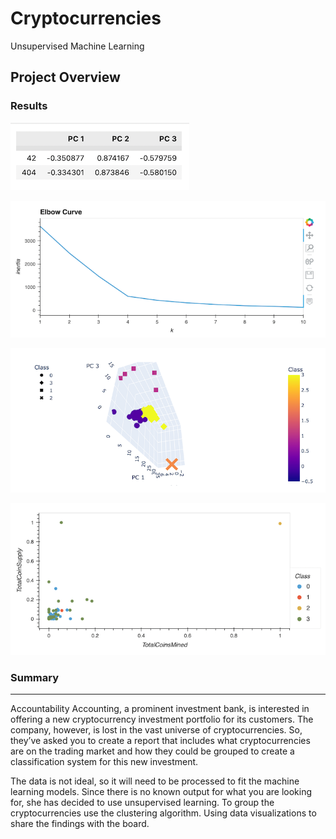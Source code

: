 # Cryptocurrencies
Unsupervised Machine Learning

## Project Overview



### Results

![components](./Resources/components.png)

![elbow_curve](./Resources/elbow_curve.png)

![3D_plot](./Resources/3D_plot.png)

![scatter_plot](./Resources/scatter_plot.png)





### Summary



-------------------------------------------------------------------------------------------------------------------------------------------

Accountability Accounting, a prominent investment bank, is interested in offering a new cryptocurrency investment portfolio for its customers. The company, however, is lost in the vast universe of cryptocurrencies. So, they’ve asked you to create a report that includes what cryptocurrencies are on the trading market and how they could be grouped to create a classification system for this new investment.

The data is not ideal, so it will need to be processed to fit the machine learning models. Since there is no known output for what you are looking for, she has decided to use unsupervised learning. To group the cryptocurrencies use the clustering algorithm. Using data visualizations to share the findings with the board.


